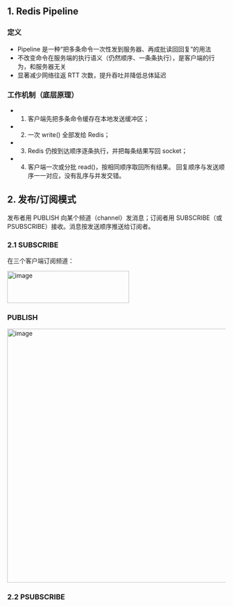 ## 1. Redis Pipeline
### 定义
- Pipeline 是一种“把多条命令一次性发到服务器、再成批读回回复”的用法
- 不改变命令在服务端的执行语义（仍然顺序、一条条执行），是客户端的行为，和服务器无关
- 显著减少网络往返 RTT 次数，提升吞吐并降低总体延迟
### 工作机制（底层原理）
- 1. 客户端先把多条命令缓存在本地发送缓冲区；
- 2. 一次 write() 全部发给 Redis；
- 3. Redis 仍按到达顺序逐条执行，并把每条结果写回 socket；
- 4. 客户端一次或分批 read()，按相同顺序取回所有结果。 回复顺序与发送顺序一一对应，没有乱序与并发交错。
 
## 2. 发布/订阅模式
发布者用 PUBLISH 向某个频道（channel）发消息；订阅者用 SUBSCRIBE（或 PSUBSCRIBE）接收。消息按发送顺序推送给订阅者。
### 2.1 SUBSCRIBE <channel>
在三个客户端订阅频道：

<img width="281" height="74" alt="image" src="https://github.com/user-attachments/assets/814952ad-ba6e-4f5e-a7ca-d20ed246a31d" />

### PUBLISH <channel> <content>

<img width="1018" height="584" alt="image" src="https://github.com/user-attachments/assets/dce92e97-3ce1-4c54-9956-0d7b70463f95" />

### 2.2 PSUBSCRIBE <channel>
